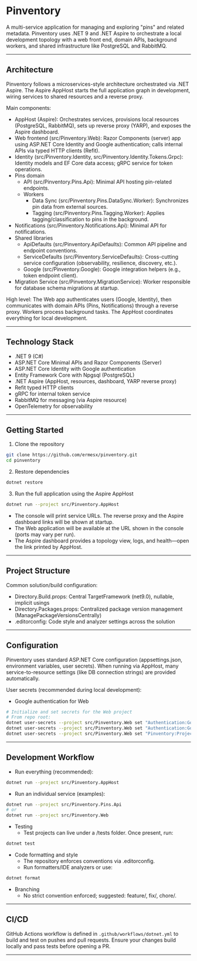 # Pinventory

A multi-service application for managing and exploring "pins" and related metadata. Pinventory uses .NET 9 and .NET Aspire to orchestrate a local development topology with a web front end, domain APIs, background workers, and shared infrastructure like PostgreSQL and RabbitMQ.

---

## Architecture

Pinventory follows a microservices-style architecture orchestrated via .NET Aspire. The Aspire AppHost starts the full application graph in development, wiring services to shared resources and a reverse proxy.

Main components:
- AppHost (Aspire): Orchestrates services, provisions local resources (PostgreSQL, RabbitMQ), sets up reverse proxy (YARP), and exposes the Aspire dashboard.
- Web frontend (src/Pinventory.Web): Razor Components (server) app using ASP.NET Core Identity and Google authentication; calls internal APIs via typed HTTP clients (Refit).
- Identity (src/Pinventory.Identity, src/Pinventory.Identity.Tokens.Grpc): Identity models and EF Core data access; gRPC service for token operations.
- Pins domain
  - API (src/Pinventory.Pins.Api): Minimal API hosting pin-related endpoints.
  - Workers
    - Data Sync (src/Pinventory.Pins.DataSync.Worker): Synchronizes pin data from external sources.
    - Tagging (src/Pinventory.Pins.Tagging.Worker): Applies tagging/classification to pins in the background.
- Notifications (src/Pinventory.Notifications.Api): Minimal API for notifications.
- Shared libraries
  - ApiDefaults (src/Pinventory.ApiDefaults): Common API pipeline and endpoint conventions.
  - ServiceDefaults (src/Pinventory.ServiceDefaults): Cross-cutting service configuration (observability, resilience, discovery, etc.).
  - Google (src/Pinventory.Google): Google integration helpers (e.g., token endpoint client).
- Migration Service (src/Pinventory.MigrationService): Worker responsible for database schema migrations at startup.

High level: The Web app authenticates users (Google, Identity), then communicates with domain APIs (Pins, Notifications) through a reverse proxy. Workers process background tasks. The AppHost coordinates everything for local development.

---

## Technology Stack

- .NET 9 (C#)
- ASP.NET Core Minimal APIs and Razor Components (Server)
- ASP.NET Core Identity with Google authentication
- Entity Framework Core with Npgsql (PostgreSQL)
- .NET Aspire (AppHost, resources, dashboard, YARP reverse proxy)
- Refit typed HTTP clients
- gRPC for internal token service
- RabbitMQ for messaging (via Aspire resource)
- OpenTelemetry for observability

---

## Getting Started

1) Clone the repository

```bash
git clone https://github.com/ermesx/pinventory.git
cd pinventory
```

2) Restore dependencies

```bash
dotnet restore
```

3) Run the full application using the Aspire AppHost

```bash
dotnet run --project src/Pinventory.AppHost
```

- The console will print service URLs. The reverse proxy and the Aspire dashboard links will be shown at startup.
- The Web application will be available at the URL shown in the console (ports may vary per run).
- The Aspire dashboard provides a topology view, logs, and health—open the link printed by AppHost.

---

## Project Structure

Common solution/build configuration:
- Directory.Build.props: Central TargetFramework (net9.0), nullable, implicit usings
- Directory.Packages.props: Centralized package version management (ManagePackageVersionsCentrally)
- .editorconfig: Code style and analyzer settings across the solution

---

## Configuration

Pinventory uses standard ASP.NET Core configuration (appsettings.json, environment variables, user secrets). When running via AppHost, many service-to-resource settings (like DB connection strings) are provided automatically.

User secrets (recommended during local development):
- Google authentication for Web

```bash
# Initialize and set secrets for the Web project
# From repo root:
dotnet user-secrets --project src/Pinventory.Web set "Authentication:Google:ClientId" "<your-client-id>"
dotnet user-secrets --project src/Pinventory.Web set "Authentication:Google:ClientSecret" "<your-client-secret>"
dotnet user-secrets --project src/Pinventory.Web set "Pinventory:ProjectId" "<your-project-id>"
```

---

## Development Workflow

- Run everything (recommended):

```bash
dotnet run --project src/Pinventory.AppHost
```

- Run an individual service (examples):

```bash
dotnet run --project src/Pinventory.Pins.Api
# or
dotnet run --project src/Pinventory.Web
```

- Testing
  - Test projects can live under a /tests folder. Once present, run:

```bash
dotnet test
```

- Code formatting and style
  - The repository enforces conventions via .editorconfig.
  - Run formatters/IDE analyzers or use:

```bash
dotnet format
```

- Branching
  - No strict convention enforced; suggested: feature/<short-name>, fix/<short-name>, chore/<short-name>.

---

## CI/CD

GitHub Actions workflow is defined in `.github/workflows/dotnet.yml` to build and test on pushes and pull requests. Ensure your changes build locally and pass tests before opening a PR.

---

